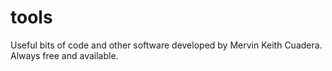 # tools
Useful bits of code and other software developed by Mervin Keith Cuadera. Always free and available.
